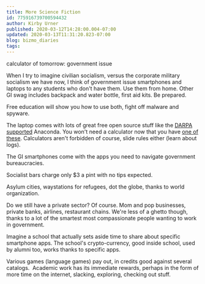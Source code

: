 ```yaml
---
title: More Science Fiction
id: 775916739700594432
author: Kirby Urner
published: 2020-03-12T14:28:00.004-07:00
updated: 2020-03-13T11:31:20.823-07:00
blog: bizmo_diaries
tags: 
---
```


[](https://www.flickr.com/photos/kirbyurner/49652382418/in/dateposted-public/)

calculator of tomorrow: government issue

When I try to imagine civilian socialism, versus the corporate military socialism we have now, I think of government issue smartphones and laptops to any students who don't have them. Use them from home. Other GI swag includes backpack and water bottle, first aid kits. Be prepared.

Free education will show you how to use both, fight off malware and spyware. 

The laptop comes with lots of great free open source stuff like the [DARPA supported](https://www.computerworld.com/article/2494665/python-gets-a-big-data-boost-from-darpa.html) Anaconda. You won't need a calculator now that you have [one of these](https://www.anaconda.com/distribution/). Calculators aren't forbidden of course, slide rules either (learn about logs).

The GI smartphones come with the apps you need to navigate government bureaucracies.

Socialist bars charge only $3 a pint with no tips expected.

Asylum cities, waystations for refugees, dot the globe, thanks to world organization.

Do we still have a private sector? Of course. Mom and pop businesses, private banks, airlines, restaurant chains. We're less of a ghetto though, thanks to a lot of the smartest most compassionate people wanting to work in government.

Imagine a school that actually sets aside time to share about specific smartphone apps. The school's crypto-currency, good inside school, used by alumni too, works thanks to specific apps.

Various games (language games) pay out, in credits good against several catalogs.  Academic work has its immediate rewards, perhaps in the form of more time on the internet, slacking, exploring, checking out stuff.